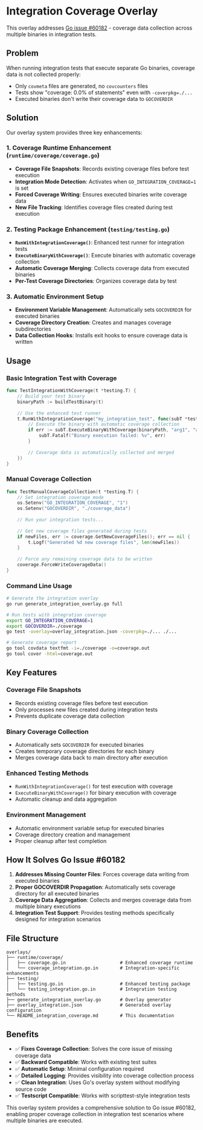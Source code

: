# Integration Coverage Overlay

This overlay addresses [Go issue #60182](https://github.com/golang/go/issues/60182) - coverage data collection across multiple binaries in integration tests.

## Problem

When running integration tests that execute separate Go binaries, coverage data is not collected properly:

- Only `covmeta` files are generated, no `covcounters` files
- Tests show "coverage: 0.0% of statements" even with `-coverpkg=./...`
- Executed binaries don't write their coverage data to `GOCOVERDIR`

## Solution

Our overlay system provides three key enhancements:

### 1. Coverage Runtime Enhancement (`runtime/coverage/coverage.go`)

- **Coverage File Snapshots**: Records existing coverage files before test execution
- **Integration Mode Detection**: Activates when `GO_INTEGRATION_COVERAGE=1` is set
- **Forced Coverage Writing**: Ensures executed binaries write coverage data
- **New File Tracking**: Identifies coverage files created during test execution

### 2. Testing Package Enhancement (`testing/testing.go`)

- **`RunWithIntegrationCoverage()`**: Enhanced test runner for integration tests
- **`ExecuteBinaryWithCoverage()`**: Execute binaries with automatic coverage collection
- **Automatic Coverage Merging**: Collects coverage data from executed binaries
- **Per-Test Coverage Directories**: Organizes coverage data by test

### 3. Automatic Environment Setup

- **Environment Variable Management**: Automatically sets `GOCOVERDIR` for executed binaries
- **Coverage Directory Creation**: Creates and manages coverage subdirectories
- **Data Collection Hooks**: Installs exit hooks to ensure coverage data is written

## Usage

### Basic Integration Test with Coverage

```go
func TestIntegrationWithCoverage(t *testing.T) {
    // Build your test binary
    binaryPath := buildTestBinary(t)
    
    // Use the enhanced test runner
    t.RunWithIntegrationCoverage("my_integration_test", func(subT *testing.T) {
        // Execute the binary with automatic coverage collection
        if err := subT.ExecuteBinaryWithCoverage(binaryPath, "arg1", "arg2"); err != nil {
            subT.Fatalf("Binary execution failed: %v", err)
        }
        
        // Coverage data is automatically collected and merged
    })
}
```

### Manual Coverage Collection

```go
func TestManualCoverageCollection(t *testing.T) {
    // Set integration coverage mode
    os.Setenv("GO_INTEGRATION_COVERAGE", "1")
    os.Setenv("GOCOVERDIR", "./coverage_data")
    
    // Run your integration tests...
    
    // Get new coverage files generated during tests
    if newFiles, err := coverage.GetNewCoverageFiles(); err == nil {
        t.Logf("Generated %d new coverage files", len(newFiles))
    }
    
    // Force any remaining coverage data to be written
    coverage.ForceWriteCoverageData()
}
```

### Command Line Usage

```bash
# Generate the integration overlay
go run generate_integration_overlay.go full

# Run tests with integration coverage
export GO_INTEGRATION_COVERAGE=1
export GOCOVERDIR=./coverage
go test -overlay=overlay_integration.json -coverpkg=./... ./...

# Generate coverage report
go tool covdata textfmt -i=./coverage -o=coverage.out
go tool cover -html=coverage.out
```

## Key Features

### Coverage File Snapshots
- Records existing coverage files before test execution
- Only processes new files created during integration tests
- Prevents duplicate coverage data collection

### Binary Coverage Collection
- Automatically sets `GOCOVERDIR` for executed binaries
- Creates temporary coverage directories for each binary
- Merges coverage data back to main directory after execution

### Enhanced Testing Methods
- `RunWithIntegrationCoverage()` for test execution with coverage
- `ExecuteBinaryWithCoverage()` for binary execution with coverage
- Automatic cleanup and data aggregation

### Environment Management
- Automatic environment variable setup for executed binaries
- Coverage directory creation and management
- Proper cleanup after test completion

## How It Solves Go Issue #60182

1. **Addresses Missing Counter Files**: Forces coverage data writing from executed binaries
2. **Proper GOCOVERDIR Propagation**: Automatically sets coverage directory for all executed binaries
3. **Coverage Data Aggregation**: Collects and merges coverage data from multiple binary executions
4. **Integration Test Support**: Provides testing methods specifically designed for integration scenarios

## File Structure

```
overlays/
├── runtime/coverage/
│   ├── coverage.go.in                    # Enhanced coverage runtime
│   └── coverage_integration.go.in        # Integration-specific enhancements
├── testing/
│   ├── testing.go.in                     # Enhanced testing package
│   └── testing_integration.go.in         # Integration testing methods
├── generate_integration_overlay.go       # Overlay generator
├── overlay_integration.json              # Generated overlay configuration
└── README_integration_coverage.md        # This documentation
```

## Benefits

- ✅ **Fixes Coverage Collection**: Solves the core issue of missing coverage data
- ✅ **Backward Compatible**: Works with existing test suites
- ✅ **Automatic Setup**: Minimal configuration required
- ✅ **Detailed Logging**: Provides visibility into coverage collection process
- ✅ **Clean Integration**: Uses Go's overlay system without modifying source code
- ✅ **Testscript Compatible**: Works with scripttest-style integration tests

This overlay system provides a comprehensive solution to Go issue #60182, enabling proper coverage collection in integration test scenarios where multiple binaries are executed.